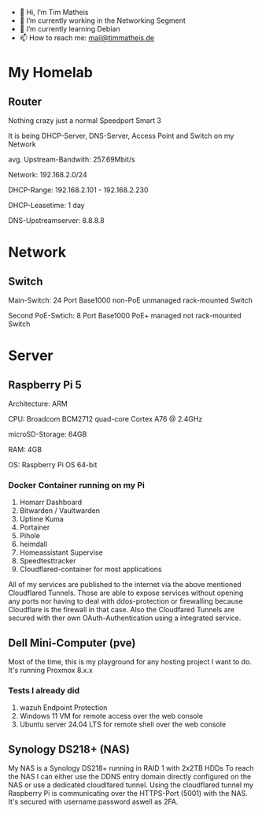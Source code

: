 - 👋 Hi, I’m Tim Matheis
- 👀 I’m currently working in the Networking Segment
- 🌱 I’m currently learning Debian
- 📫 How to reach me: mail@timmatheis.de


# My Homelab
## Router
Nothing crazy just a normal Speedport Smart 3

It is being DHCP-Server, DNS-Server, Access Point and Switch on my Network

avg. Upstream-Bandwith: 257.69Mbit/s

Network: 192.168.2.0/24

DHCP-Range: 192.168.2.101 - 192.168.2.230

DHCP-Leasetime: 1 day

DNS-Upstreamserver: 8.8.8.8

# Network
## Switch
Main-Switch:
  24 Port Base1000 non-PoE unmanaged rack-mounted Switch

Second PoE-Swtich:
  8 Port Base1000 PoE+ managed not rack-mounted Switch
# Server
## Raspberry Pi 5
Architecture: ARM

CPU: Broadcom BCM2712 quad-core Cortex A76 @ 2.4GHz

microSD-Storage: 64GB

RAM: 4GB

OS: Raspberry Pi OS 64-bit


### Docker Container running on my Pi
1. Homarr Dashboard
2. Bitwarden / Vaultwarden
3. Uptime Kuma
4. Portainer
5. Pihole
6. heimdall
7. Homeassistant Supervise
8. Speedtesttracker
9. Cloudflared-container for most applications

All of my services are published to the internet via the above mentioned Cloudflared Tunnels.
Those are able to expose services without opening any ports nor having to deal with ddos-protection or firewalling because Cloudflare is the firewall in that case.
Also the Cloudfared Tunnels are secured with ther own OAuth-Authentication using a integrated service.

## Dell Mini-Computer (pve)
Most of the time, this is my playground for any hosting project I want to do.
It's running Proxmox 8.x.x
### Tests I already did
1. wazuh Endpoint Protection
2. Windows 11 VM for remote access over the web console
3. Ubuntu server 24.04 LTS for remote shell over the web console

## Synology DS218+ (NAS)
My NAS is a Synology DS218+ running in RAID 1 with 2x2TB HDDs
To reach the NAS I can either use the DDNS entry domain directly configured on the NAS or use a dedicated cloudlfared tunnel.
Using the cloudflared tunnel my Raspberry Pi is communicating over the HTTPS-Port (5001) with the NAS.
It's secured with username:password aswell as 2FA.



<!---
HuckleberryLovesYou/HuckleberryLovesYou is a ✨ special ✨ repository because its `README.md` (this file) appears on your GitHub profile.
You can click the Preview link to take a look at your changes.
--->
